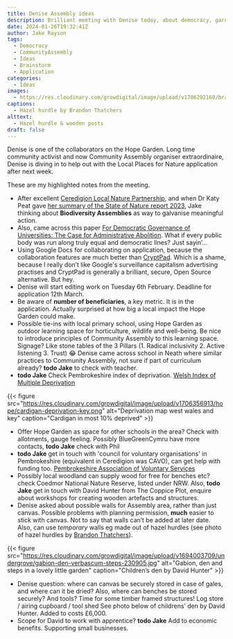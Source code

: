 ```yaml
---
title: Denise Assembly ideas
description: Brilliant meeting with Denise today, about democracy, gardens and Community Assemblies
date: 2024-01-26T19:32:41Z
author: Jake Rayson
tags: 
  - Democracy
  - CommunityAssembly
  - Ideas
  - Brainstorm
  - Application
categories: 
  - Ideas
images: 
  - https://res.cloudinary.com/growdigital/image/upload/v1706292160/brandon-thatchers-hazel-hurdle.jpg
captions: 
  - Hazel hurdle by Brandon Thatchers
alttext: 
  - Hazel hurdle & wooden posts
draft: false
---
```


Denise is one of the collaborators on the Hope Garden. Long time community activist and now Community Assembly organiser extraordinaire, Denise is diving in to help out with the Local Places for Nature application after next week.

These are my highlighted notes from the meeting.

* After excellent [Ceredigion Local Nature Partnership](https://connectceredigion.org.uk/ceredigion-local-nature-partnership), and when Dr Katy Peat gave [her summary of the State of Nature report 2023](https://www.natureworks.org.uk/blog/240121-katy-peat-state-nature/), Jake thinking about **Biodiversity Assemblies** as way to galvanise meaningful action.
* Also, came across this paper [For Democratic Governance of Universities: The Case for Administrative Abolition](https://muse.jhu.edu/article/917791). What if every public body was run along truly equal and democratic lines? Just sayin’…
* Using Google Docs for collaborating on application, because the collaboration features are much better than [CryptPad](https://cryptpad.fr/). Which is a shame, because I really don’t like Google's surveillance capitalism advertising practises and CryptPad is generally a brilliant, secure, Open Source alternative. But hey.
* Denise will start editing work on Tuesday 6th February. Deadline for application 12th March.
* Be aware of **number of beneficiaries**, a key metric. It is in the application. Actually surprised at how big a local impact the Hope Garden could make.
* Possible tie-ins with local primary school, using Hope Garden as outdoor learning space for horticulture, wildlife and well-being. Be nice to introduce principles of Community Assembly to this learning space. Signage? Like stone tables of the 3 Pillars (1. Radical inclusivity 2. Active listening 3. Trust) 😂 Denise came across school in Neath where similar practices to Community Assembly, not sure if part of curriculum already? **todo Jake** to check with teacher.
* **todo Jake** Check Pembrokeshire index of deprivation. [Welsh Index of Multiple Deprivation](https://statswales.gov.wales/Catalogue/Community-Safety-and-Social-Inclusion/Welsh-Index-of-Multiple-Deprivation/WIMD-maps-2019)

{{< figure src="https://res.cloudinary.com/growdigital/image/upload/v1706356913/hope/cardigan-deprivation-key.png" alt="Deprivation map west wales and key" caption="Cardigan in most 10% deprived" >}}

* Offer Hope Garden as space for other schools in the area? Check with allotments, gauge feeling. Possibly BlueGreenCymru have more contacts, **todo Jake** check with Phil
* **todo Jake** get in touch with 'council for voluntary organisations' in Pembrokeshire (equivalent in Ceredigion was CAVO), can get help with funding too. [Pembrokeshire Association of Voluntary Services](https://www.pavs.org.uk/)
* Possibly local woodland can supply wood for free for benches etc? check Coedmor National Nature Reserve, listed under NRW. Also, **todo Jake** get in touch with David Hunter from The Coppice Plot, enquire about workshops for creating wooden artefacts and structures.
* Denise asked about possible walls for Assembly area, rather than just canvas. Possible problems with planning permission, **much** easier to stick with canvas. Not to say that walls can’t be added at later date. Also, can use _temporary_ walls eg made out of hazel hurdles (see photo of hazel hurdles by [Brandon Thatchers](https://www.brandonthatchers.co.uk/products/rustic-timbers-wood/full-hazel-hurdle/)).

{{< figure src="https://res.cloudinary.com/growdigital/image/upload/v1694003709/undergrove/gabion-den-verbascum-steps-230905.jpg" alt="Gabion, den and steps in a lovely little garden" caption="Children’s den by David Hunter" >}}

* Denise question: where can canvas be securely stored in case of gales, and where can it be dried? Also, where can benches be stored securely? And tools? Time for some timber framed structures! Log store / airing cupboard / tool shed See photo below of childrens’ den by David Hunter. Added to costs £6,000. 
* Scope for David to work with apprentice? **todo Jake** Add to economic benefits. Supporting small businesses.



